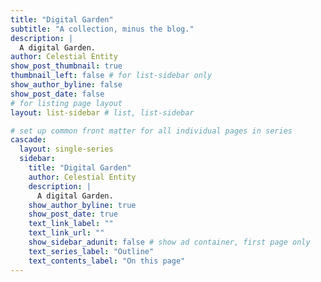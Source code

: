 ```yaml
---
title: "Digital Garden"
subtitle: "A collection, minus the blog."
description: |
  A digital Garden.
author: Celestial Entity
show_post_thumbnail: true
thumbnail_left: false # for list-sidebar only
show_author_byline: false
show_post_date: false
# for listing page layout
layout: list-sidebar # list, list-sidebar

# set up common front matter for all individual pages in series
cascade:
  layout: single-series 
  sidebar:
    title: "Digital Garden"
    author: Celestial Entity
    description: |
      A digital Garden.
    show_author_byline: true
    show_post_date: true
    text_link_label: ""
    text_link_url: ""
    show_sidebar_adunit: false # show ad container, first page only
    text_series_label: "Outline" 
    text_contents_label: "On this page" 
---
```

